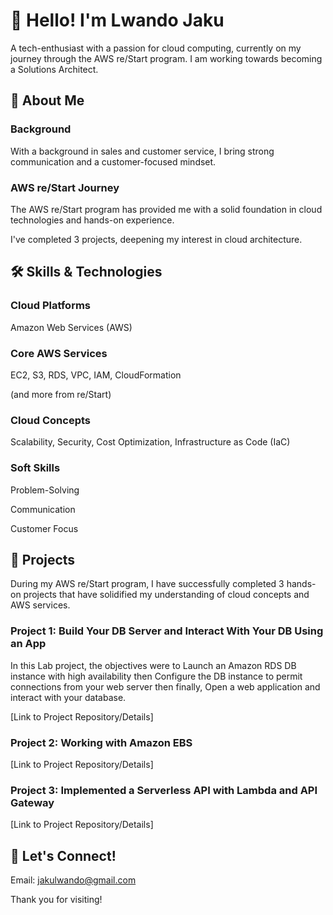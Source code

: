 # 👋 Hello! I'm Lwando Jaku 
A tech-enthusiast with a passion for cloud computing, currently on my journey through the AWS re/Start program. I am working towards becoming a Solutions Architect. 

## 🚀 About Me
### Background
With a background in sales and customer service, I bring strong communication and a customer-focused mindset.

### AWS re/Start Journey
The AWS re/Start program has provided me with a solid foundation in cloud technologies and hands-on experience.

I've completed 3 projects, deepening my interest in cloud architecture.


## 🛠️ Skills & Technologies

### Cloud Platforms
Amazon Web Services (AWS)

### Core AWS Services
EC2,
S3,
RDS,
VPC,
IAM,
CloudFormation

(and more from re/Start)

### Cloud Concepts
Scalability,
Security,
Cost Optimization,
Infrastructure as Code (IaC)

### Soft Skills
Problem-Solving

Communication

Customer Focus

## 📂 Projects
During my AWS re/Start program, I have successfully completed 3 hands-on projects that have solidified my understanding of cloud concepts and AWS services.

### Project 1: Build Your DB Server and Interact With Your DB Using an App
In this Lab project, the objectives were to Launch an Amazon RDS DB instance with high availability then Configure the DB instance to permit connections from your web server then finally, Open a web application and interact with your database.

[Link to Project Repository/Details]

### Project 2: Working with Amazon EBS
[Link to Project Repository/Details]

### Project 3: Implemented a Serverless API with Lambda and API Gateway
[Link to Project Repository/Details]

## 🤝 Let's Connect!

Email: jakulwando@gmail.com

Thank you for visiting!

